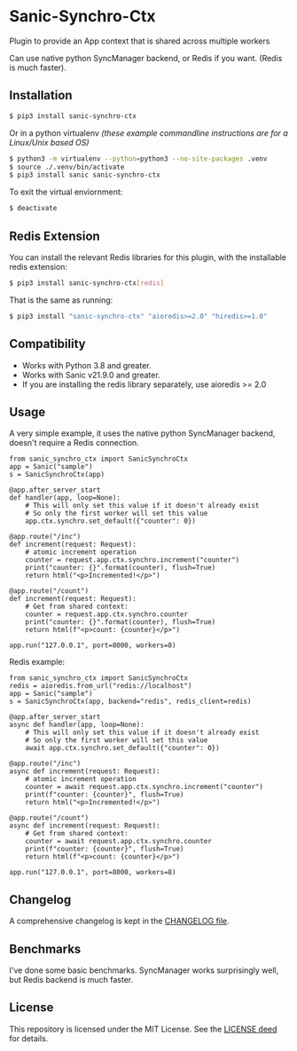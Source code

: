 
# Sanic-Synchro-Ctx
Plugin to provide an App context that is shared across multiple workers

Can use native python SyncManager backend, or Redis if you want. (Redis is much faster).

## Installation
```bash
$ pip3 install sanic-synchro-ctx
```

Or in a python virtualenv _(these example commandline instructions are for a Linux/Unix based OS)_
```bash
$ python3 -m virtualenv --python=python3 --no-site-packages .venv
$ source ./.venv/bin/activate
$ pip3 install sanic sanic-synchro-ctx
```

To exit the virtual enviornment:
```bash
$ deactivate
```

## Redis Extension
You can install the relevant Redis libraries for this plugin, with the installable redis extension:
```bash
$ pip3 install sanic-synchro-ctx[redis]
```
That is the same as running:
```bash
$ pip3 install "sanic-synchro-ctx" "aioredis>=2.0" "hiredis>=1.0"
```

## Compatibility
* Works with Python 3.8 and greater.
* Works with Sanic v21.9.0 and greater.
* If you are installing the redis library separately, use aioredis >= 2.0


## Usage
A very simple example, it uses the native python SyncManager backend, doesn't require a Redis connection.
```python3
from sanic_synchro_ctx import SanicSynchroCtx
app = Sanic("sample")
s = SanicSynchroCtx(app)

@app.after_server_start
def handler(app, loop=None):
    # This will only set this value if it doesn't already exist
    # So only the first worker will set this value
    app.ctx.synchro.set_default({"counter": 0})

@app.route("/inc")
def increment(request: Request):
    # atomic increment operation
    counter = request.app.ctx.synchro.increment("counter")
    print("counter: {}".format(counter), flush=True)
    return html("<p>Incremented!</p>")

@app.route("/count")
def increment(request: Request):
    # Get from shared context:
    counter = request.app.ctx.synchro.counter
    print("counter: {}".format(counter), flush=True)
    return html(f"<p>count: {counter}</p>")

app.run("127.0.0.1", port=8000, workers=8)
```

Redis example:
```python3
from sanic_synchro_ctx import SanicSynchroCtx
redis = aioredis.from_url("redis://localhost")
app = Sanic("sample")
s = SanicSynchroCtx(app, backend="redis", redis_client=redis)

@app.after_server_start
async def handler(app, loop=None):
    # This will only set this value if it doesn't already exist
    # So only the first worker will set this value
    await app.ctx.synchro.set_default({"counter": 0})

@app.route("/inc")
async def increment(request: Request):
    # atomic increment operation
    counter = await request.app.ctx.synchro.increment("counter")
    print(f"counter: {counter}", flush=True)
    return html("<p>Incremented!</p>")

@app.route("/count")
async def increment(request: Request):
    # Get from shared context:
    counter = await request.app.ctx.synchro.counter
    print(f"counter: {counter}", flush=True)
    return html(f"<p>count: {counter}</p>")

app.run("127.0.0.1", port=8000, workers=8)
```


## Changelog
A comprehensive changelog is kept in the [CHANGELOG file](https://github.com/ashleysommer/sanic-synchro-ctx/blob/master/CHANGELOG.md).


## Benchmarks
I've done some basic benchmarks. SyncManager works surprisingly well, but Redis backend is much faster. 


## License
This repository is licensed under the MIT License. See the [LICENSE deed](https://github.com/ashleysommer/sanic-synchro-ctx/blob/master/LICENSE.txt) for details.

